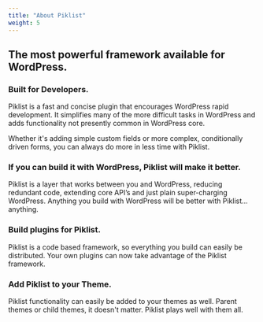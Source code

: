 ```yaml
---
title: "About Piklist"
weight: 5
---
```

## The most powerful framework available for WordPress.

### Built for Developers.
Piklist is a fast and concise plugin that encourages WordPress rapid development. It simplifies many of the more difficult tasks in WordPress and adds functionality not presently common in WordPress core.

Whether it's adding simple custom fields or more complex, conditionally driven forms, you can always do more in less time with Piklist.


### If you can build it with WordPress, Piklist will make it better.
Piklist is a layer that works between you and WordPress, reducing redundant code, extending core API’s and just plain super-charging WordPress. Anything you build with WordPress will be better with Piklist…anything.

### Build plugins for Piklist.
Piklist is a code based framework, so everything you build can easily be distributed. Your own plugins can now take advantage of the Piklist framework.

### Add Piklist to your Theme.
Piklist functionality can easily be added to your themes as well. Parent themes or child themes, it doesn't matter. Piklist plays well with them all.
